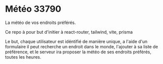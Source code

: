 # Météo 33790

La météo de vos endroits préférés.

Ce repo à pour but d'initier à react-router, tailwind, vite, prisma

Le but, chaque utilisateur est idéntifié de manière unique, a l'aide d'un formulaire il peut recherche un endroit dans le monde, l'ajouter à sa liste de préférence, et le serveur ira proposer la météo de ses endroits préférés, toutes les heures.